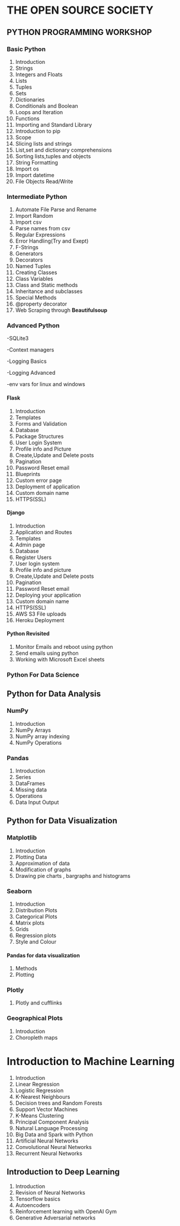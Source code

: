 # THE OPEN SOURCE SOCIETY
## PYTHON PROGRAMMING WORKSHOP
### Basic Python
1. Introduction
2. Strings
3. Integers and Floats
4. Lists
5. Tuples
6. Sets
7. Dictionaries
8. Conditionals and Boolean
9. Loops and Iteration
10. Functions
11. Importing and Standard Library
12. Introduction to pip
13. Scope
14. Slicing lists and strings
15. List,set and dictionary comprehensions
16. Sorting lists,tuples and objects
17. String Formatting
18. Import os
19. Import datetime
20. File Objects Read/Write
### Intermediate Python
1. Automate File Parse and Rename
2. Import Random
3. Import csv
4. Parse names from csv
5. Regular Expressions
6. Error Handling(Try and Exept)
7. F-Strings
8. Generators
9. Decorators
10. Named Tuples
11. Creating Classes
12. Class Variables
13. Class and Static methods
14. Inheritance and subclasses
15. Special Methods
16. @property decorator
17. Web Scraping through **Beautifulsoup**
### Advanced Python
-SQLite3

-Context managers

-Logging Basics

-Logging Advanced

-env vars for linux and windows
#### Flask
1. Introduction
2. Templates
3. Forms and Validation
4. Database
5. Package Structures
6. User Login System
7. Profile info and Picture
8. Create,Update and Delete posts
9. Pagination
10. Password Reset email
11. Blueprints
12. Custom error page
13. Deployment of application
14. Custom domain name
15. HTTPS(SSL)
#### Django
1. Introduction
2. Application and Routes
3. Templates
4. Admin page
5. Database
6. Register Users
7. User login system
8. Profile info and picture
9. Create,Update and Delete posts
10. Pagination
11. Password Reset email
12. Deploying your application
13. Custom domain name
14. HTTPS(SSL)
15. AWS S3 File uploads
16. Heroku Deployment
#### Python Revisited
1. Monitor Emails and reboot using python
2. Send emails using python
3. Working with Microsoft Excel sheets
### Python For Data Science
## Python for Data Analysis
### NumPy
1. Introduction
2. NumPy Arrays
3. NumPy array indexing
4. NumPy Operations
### Pandas
1. Introduction
2. Series
3. DataFrames
4. Missing data
5. Operations
6. Data Input Output
## Python for Data Visualization
### Matplotlib
1. Introduction
2. Plotting Data
3. Approximation of data
4. Modification of graphs
5. Drawing pie charts , bargraphs and histograms
### Seaborn
1. Introduction
2. Distribution Plots
3. Categorical Plots
4. Matrix plots
5. Grids
6. Regression plots
7. Style and Colour
#### Pandas for data visualization
1. Methods
2. Plotting
### Plotly
1. Plotly and cufflinks
### Geographical Plots
1. Introduction
2. Choropleth maps
# Introduction to Machine Learning
1. Introduction
2. Linear Regression
3. Logistic Regression
4. K-Nearest Neighbours
5. Decision trees and Random Forests
6. Support Vector Machines
7. K-Means Clustering
8. Principal Component Analysis
9. Natural Language Processing
10. Big Data and Spark with Python
11. Artificial Neural Networks
12. Convolutional Neural Networks
13. Recurrent Neural Networks
## Introduction to Deep Learning
1. Introduction
2. Revision of Neural Networks
3. Tensorflow basics
4. Autoencoders
5. Reinforcement learning with OpenAI Gym
6. Generative Adversarial networks























